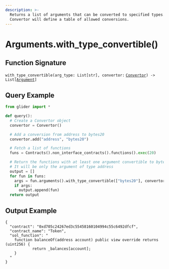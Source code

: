 ```yaml
---
description: >-
  Returns a list of arguments that can be converted to specified types.
  Convertor will define a table of allowed conversions.
---
```


# Arguments.with\_type\_convertible()

## Function Signature

`with_type_convertible(arg_type: List[str], convertor:` [`Convertor`](../convertor/)`) -> List[`[`Argument`](../argument/)`]`



## Query Example

```python
from glider import *

def query():
  # Create a Convertor object 
  convertor = Convertor()

  # Add a conversion from address to bytes20
  convertor.add("address", "bytes20")

  # Fetch a list of functions
  funs = Contracts().non_interface_contracts().functions().exec(20)

  # Return the functions with at least one argument convertible to bytes20
  # It will be only the argument of type address
  output = []
  for fun in funs:
    args = fun.arguments().with_type_convertible(["bytes20"], convertor)
    if args:
      output.append(fun)
  return output
```

## Output Example

```solidity
{
  "contract": "0xd705c24267ed3c55458160104994c55c6492dfcf",
  "contract_name": "Token",
  "sol_function": "
    function balanceOf(address account) public view override returns (uint256) {
            return _balances[account];
    }
  "
}
```
